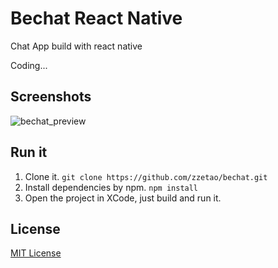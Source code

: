 # Bechat React Native

Chat App build with react native

Coding...

## Screenshots

![bechat_preview](https://cloud.githubusercontent.com/assets/8110936/18842702/93f88aca-8448-11e6-96fe-d65c1aff966b.png)

## Run it

1. Clone it. `git clone https://github.com/zzetao/bechat.git`
2. Install dependencies by npm.  `npm install`
3. Open the project in XCode, just build and run it.


## License

[MIT License](http://en.wikipedia.org/wiki/MIT_License)
